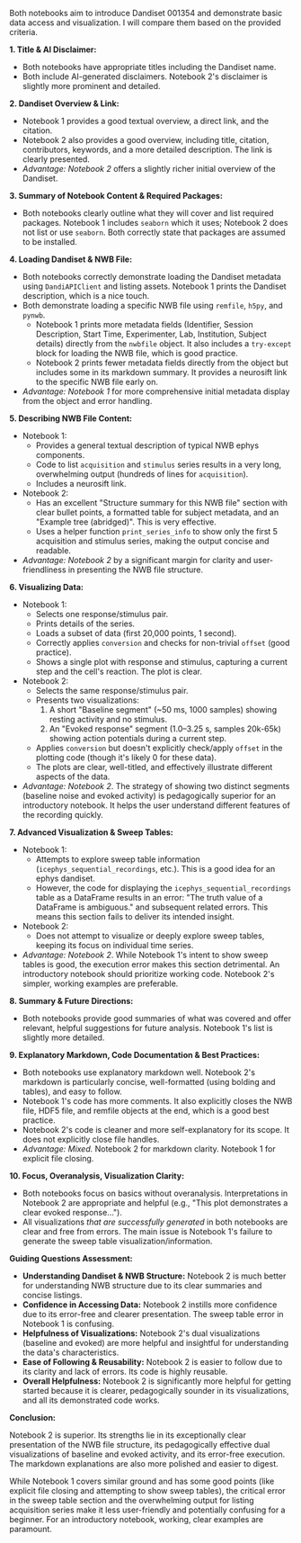 Both notebooks aim to introduce Dandiset 001354 and demonstrate basic data access and visualization. I will compare them based on the provided criteria.

**1. Title & AI Disclaimer:**
*   Both notebooks have appropriate titles including the Dandiset name.
*   Both include AI-generated disclaimers. Notebook 2's disclaimer is slightly more prominent and detailed.

**2. Dandiset Overview & Link:**
*   Notebook 1 provides a good textual overview, a direct link, and the citation.
*   Notebook 2 also provides a good overview, including title, citation, contributors, keywords, and a more detailed description. The link is clearly presented.
*   *Advantage: Notebook 2* offers a slightly richer initial overview of the Dandiset.

**3. Summary of Notebook Content & Required Packages:**
*   Both notebooks clearly outline what they will cover and list required packages. Notebook 1 includes `seaborn` which it uses; Notebook 2 does not list or use `seaborn`. Both correctly state that packages are assumed to be installed.

**4. Loading Dandiset & NWB File:**
*   Both notebooks correctly demonstrate loading the Dandiset metadata using `DandiAPIClient` and listing assets. Notebook 1 prints the Dandiset description, which is a nice touch.
*   Both demonstrate loading a specific NWB file using `remfile`, `h5py`, and `pynwb`.
    *   Notebook 1 prints more metadata fields (Identifier, Session Description, Start Time, Experimenter, Lab, Institution, Subject details) directly from the `nwbfile` object. It also includes a `try-except` block for loading the NWB file, which is good practice.
    *   Notebook 2 prints fewer metadata fields directly from the object but includes some in its markdown summary. It provides a neurosift link to the specific NWB file early on.
*   *Advantage: Notebook 1* for more comprehensive initial metadata display from the object and error handling.

**5. Describing NWB File Content:**
*   Notebook 1:
    *   Provides a general textual description of typical NWB ephys components.
    *   Code to list `acquisition` and `stimulus` series results in a very long, overwhelming output (hundreds of lines for `acquisition`).
    *   Includes a neurosift link.
*   Notebook 2:
    *   Has an excellent "Structure summary for this NWB file" section with clear bullet points, a formatted table for subject metadata, and an "Example tree (abridged)". This is very effective.
    *   Uses a helper function `print_series_info` to show only the first 5 acquisition and stimulus series, making the output concise and readable.
*   *Advantage: Notebook 2* by a significant margin for clarity and user-friendliness in presenting the NWB file structure.

**6. Visualizing Data:**
*   Notebook 1:
    *   Selects one response/stimulus pair.
    *   Prints details of the series.
    *   Loads a subset of data (first 20,000 points, 1 second).
    *   Correctly applies `conversion` and checks for non-trivial `offset` (good practice).
    *   Shows a single plot with response and stimulus, capturing a current step and the cell's reaction. The plot is clear.
*   Notebook 2:
    *   Selects the same response/stimulus pair.
    *   Presents two visualizations:
        1.  A short "Baseline segment" (~50 ms, 1000 samples) showing resting activity and no stimulus.
        2.  An "Evoked response" segment (1.0–3.25 s, samples 20k-65k) showing action potentials during a current step.
    *   Applies `conversion` but doesn't explicitly check/apply `offset` in the plotting code (though it's likely 0 for these data).
    *   The plots are clear, well-titled, and effectively illustrate different aspects of the data.
*   *Advantage: Notebook 2*. The strategy of showing two distinct segments (baseline noise and evoked activity) is pedagogically superior for an introductory notebook. It helps the user understand different features of the recording quickly.

**7. Advanced Visualization & Sweep Tables:**
*   Notebook 1:
    *   Attempts to explore sweep table information (`icephys_sequential_recordings`, etc.). This is a good idea for an ephys dandiset.
    *   However, the code for displaying the `icephys_sequential_recordings` table as a DataFrame results in an error: "The truth value of a DataFrame is ambiguous." and subsequent related errors. This means this section fails to deliver its intended insight.
*   Notebook 2:
    *   Does not attempt to visualize or deeply explore sweep tables, keeping its focus on individual time series.
*   *Advantage: Notebook 2*. While Notebook 1's intent to show sweep tables is good, the execution error makes this section detrimental. An introductory notebook should prioritize working code. Notebook 2's simpler, working examples are preferable.

**8. Summary & Future Directions:**
*   Both notebooks provide good summaries of what was covered and offer relevant, helpful suggestions for future analysis. Notebook 1's list is slightly more detailed.

**9. Explanatory Markdown, Code Documentation & Best Practices:**
*   Both notebooks use explanatory markdown well. Notebook 2's markdown is particularly concise, well-formatted (using bolding and tables), and easy to follow.
*   Notebook 1's code has more comments. It also explicitly closes the NWB file, HDF5 file, and remfile objects at the end, which is a good best practice.
*   Notebook 2's code is cleaner and more self-explanatory for its scope. It does not explicitly close file handles.
*   *Advantage: Mixed.* Notebook 2 for markdown clarity. Notebook 1 for explicit file closing.

**10. Focus, Overanalysis, Visualization Clarity:**
*   Both notebooks focus on basics without overanalysis. Interpretations in Notebook 2 are appropriate and helpful (e.g., "This plot demonstrates a clear evoked response...").
*   All visualizations *that are successfully generated* in both notebooks are clear and free from errors. The main issue is Notebook 1's failure to generate the sweep table visualization/information.

**Guiding Questions Assessment:**

*   **Understanding Dandiset & NWB Structure:** Notebook 2 is much better for understanding NWB structure due to its clear summaries and concise listings.
*   **Confidence in Accessing Data:** Notebook 2 instills more confidence due to its error-free and clearer presentation. The sweep table error in Notebook 1 is confusing.
*   **Helpfulness of Visualizations:** Notebook 2's dual visualizations (baseline and evoked) are more helpful and insightful for understanding the data's characteristics.
*   **Ease of Following & Reusability:** Notebook 2 is easier to follow due to its clarity and lack of errors. Its code is highly reusable.
*   **Overall Helpfulness:** Notebook 2 is significantly more helpful for getting started because it is clearer, pedagogically sounder in its visualizations, and all its demonstrated code works.

**Conclusion:**

Notebook 2 is superior. Its strengths lie in its exceptionally clear presentation of the NWB file structure, its pedagogically effective dual visualizations of baseline and evoked activity, and its error-free execution. The markdown explanations are also more polished and easier to digest.

While Notebook 1 covers similar ground and has some good points (like explicit file closing and attempting to show sweep tables), the critical error in the sweep table section and the overwhelming output for listing acquisition series make it less user-friendly and potentially confusing for a beginner. For an introductory notebook, working, clear examples are paramount.